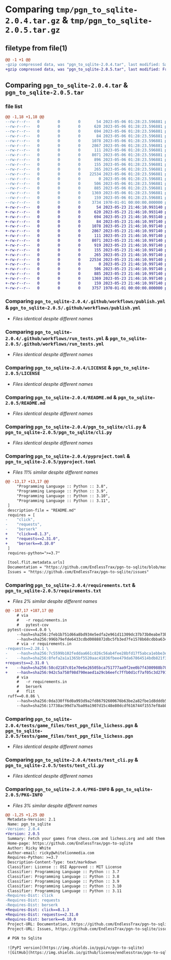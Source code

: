 # Comparing `tmp/pgn_to_sqlite-2.0.4.tar.gz` & `tmp/pgn_to_sqlite-2.0.5.tar.gz`

## filetype from file(1)

```diff
@@ -1 +1 @@
-gzip compressed data, was "pgn_to_sqlite-2.0.4.tar", last modified: Sat May  6 01:28:32 2023, max compression
+gzip compressed data, was "pgn_to_sqlite-2.0.5.tar", last modified: Fri Jan  1 00:00:00 2016, max compression
```

## Comparing `pgn_to_sqlite-2.0.4.tar` & `pgn_to_sqlite-2.0.5.tar`

### file list

```diff
@@ -1,18 +1,18 @@
--rw-r--r--   0        0        0       54 2023-05-06 01:28:23.596881 pgn_to_sqlite-2.0.4/.coveragerc
--rw-r--r--   0        0        0      620 2023-05-06 01:28:23.596881 pgn_to_sqlite-2.0.4/.github/workflows/publish.yml
--rw-r--r--   0        0        0      694 2023-05-06 01:28:23.596881 pgn_to_sqlite-2.0.4/.github/workflows/run_tests.yml
--rw-r--r--   0        0        0       84 2023-05-06 01:28:23.596881 pgn_to_sqlite-2.0.4/.gitignore
--rw-r--r--   0        0        0     1078 2023-05-06 01:28:23.596881 pgn_to_sqlite-2.0.4/LICENSE
--rw-r--r--   0        0        0     2867 2023-05-06 01:28:23.596881 pgn_to_sqlite-2.0.4/README.md
--rw-r--r--   0        0        0      111 2023-05-06 01:28:23.596881 pgn_to_sqlite-2.0.4/pgn_to_sqlite/__init__.py
--rw-r--r--   0        0        0     8071 2023-05-06 01:28:23.596881 pgn_to_sqlite-2.0.4/pgn_to_sqlite/cli.py
--rw-r--r--   0        0        0      896 2023-05-06 01:28:23.596881 pgn_to_sqlite-2.0.4/pyproject.toml
--rw-r--r--   0        0        0      155 2023-05-06 01:28:23.596881 pgn_to_sqlite-2.0.4/pytest.ini
--rw-r--r--   0        0        0      265 2023-05-06 01:28:23.596881 pgn_to_sqlite-2.0.4/requirements.in
--rw-r--r--   0        0        0    22534 2023-05-06 01:28:23.596881 pgn_to_sqlite-2.0.4/requirements.txt
--rw-r--r--   0        0        0        0 2023-05-06 01:28:23.596881 pgn_to_sqlite-2.0.4/tests/__init__.py
--rw-r--r--   0        0        0      506 2023-05-06 01:28:23.596881 pgn_to_sqlite-2.0.4/tests/game_files/test_pgn_file_chess_dotcom.pgn
--rw-r--r--   0        0        0      885 2023-05-06 01:28:23.596881 pgn_to_sqlite-2.0.4/tests/game_files/test_pgn_file_lichess.pgn
--rw-r--r--   0        0        0     1369 2023-05-06 01:28:23.596881 pgn_to_sqlite-2.0.4/tests/test_cli.py
--rw-r--r--   0        0        0      159 2023-05-06 01:28:23.596881 pgn_to_sqlite-2.0.4/tox.ini
--rw-r--r--   0        0        0     3734 1970-01-01 00:00:00.000000 pgn_to_sqlite-2.0.4/PKG-INFO
+-rw-r--r--   0        0        0       54 2023-05-23 21:46:10.993140 pgn_to_sqlite-2.0.5/.coveragerc
+-rw-r--r--   0        0        0      620 2023-05-23 21:46:10.993140 pgn_to_sqlite-2.0.5/.github/workflows/publish.yml
+-rw-r--r--   0        0        0      694 2023-05-23 21:46:10.993140 pgn_to_sqlite-2.0.5/.github/workflows/run_tests.yml
+-rw-r--r--   0        0        0       84 2023-05-23 21:46:10.997140 pgn_to_sqlite-2.0.5/.gitignore
+-rw-r--r--   0        0        0     1078 2023-05-23 21:46:10.997140 pgn_to_sqlite-2.0.5/LICENSE
+-rw-r--r--   0        0        0     2867 2023-05-23 21:46:10.997140 pgn_to_sqlite-2.0.5/README.md
+-rw-r--r--   0        0        0      111 2023-05-23 21:46:10.997140 pgn_to_sqlite-2.0.5/pgn_to_sqlite/__init__.py
+-rw-r--r--   0        0        0     8071 2023-05-23 21:46:10.997140 pgn_to_sqlite-2.0.5/pgn_to_sqlite/cli.py
+-rw-r--r--   0        0        0      919 2023-05-23 21:46:10.997140 pgn_to_sqlite-2.0.5/pyproject.toml
+-rw-r--r--   0        0        0      155 2023-05-23 21:46:10.997140 pgn_to_sqlite-2.0.5/pytest.ini
+-rw-r--r--   0        0        0      265 2023-05-23 21:46:10.997140 pgn_to_sqlite-2.0.5/requirements.in
+-rw-r--r--   0        0        0    22534 2023-05-23 21:46:10.997140 pgn_to_sqlite-2.0.5/requirements.txt
+-rw-r--r--   0        0        0        0 2023-05-23 21:46:10.997140 pgn_to_sqlite-2.0.5/tests/__init__.py
+-rw-r--r--   0        0        0      506 2023-05-23 21:46:10.997140 pgn_to_sqlite-2.0.5/tests/game_files/test_pgn_file_chess_dotcom.pgn
+-rw-r--r--   0        0        0      885 2023-05-23 21:46:10.997140 pgn_to_sqlite-2.0.5/tests/game_files/test_pgn_file_lichess.pgn
+-rw-r--r--   0        0        0     1369 2023-05-23 21:46:10.997140 pgn_to_sqlite-2.0.5/tests/test_cli.py
+-rw-r--r--   0        0        0      159 2023-05-23 21:46:10.997140 pgn_to_sqlite-2.0.5/tox.ini
+-rw-r--r--   0        0        0     3757 1970-01-01 00:00:00.000000 pgn_to_sqlite-2.0.5/PKG-INFO
```

### Comparing `pgn_to_sqlite-2.0.4/.github/workflows/publish.yml` & `pgn_to_sqlite-2.0.5/.github/workflows/publish.yml`

 * *Files identical despite different names*

### Comparing `pgn_to_sqlite-2.0.4/.github/workflows/run_tests.yml` & `pgn_to_sqlite-2.0.5/.github/workflows/run_tests.yml`

 * *Files identical despite different names*

### Comparing `pgn_to_sqlite-2.0.4/LICENSE` & `pgn_to_sqlite-2.0.5/LICENSE`

 * *Files identical despite different names*

### Comparing `pgn_to_sqlite-2.0.4/README.md` & `pgn_to_sqlite-2.0.5/README.md`

 * *Files identical despite different names*

### Comparing `pgn_to_sqlite-2.0.4/pgn_to_sqlite/cli.py` & `pgn_to_sqlite-2.0.5/pgn_to_sqlite/cli.py`

 * *Files identical despite different names*

### Comparing `pgn_to_sqlite-2.0.4/pyproject.toml` & `pgn_to_sqlite-2.0.5/pyproject.toml`

 * *Files 11% similar despite different names*

```diff
@@ -13,17 +13,17 @@
     "Programming Language :: Python :: 3.8",
     "Programming Language :: Python :: 3.9",
     "Programming Language :: Python :: 3.10",
     "Programming Language :: Python :: 3.11",
 ] 
 description-file = "README.md"
 requires = [
-    "click",
-    "requests",
-    "berserk"
+    "click==8.1.3",
+    "requests==2.31.0",
+    "berserk==0.10.0"
 ]
 requires-python=">=3.7"
 
 [tool.flit.metadata.urls]
 Documentation = "https://github.com/EndlessTrax/pgn-to-sqlite/blob/master/README.md"
 Issues = "https://github.com/EndlessTrax/pgn-to-sqlite/issues"
```

### Comparing `pgn_to_sqlite-2.0.4/requirements.txt` & `pgn_to_sqlite-2.0.5/requirements.txt`

 * *Files 2% similar despite different names*

```diff
@@ -187,17 +187,17 @@
     # via
     #   -r requirements.in
     #   pytest-cov
 pytest-cov==4.0.0 \
     --hash=sha256:2feb1b751d66a8bd934e5edfa2e961d11309dc37b73b0eabe73b5945fee20f6b \
     --hash=sha256:996b79efde6433cdbd0088872dbc5fb3ed7fe1578b68cdbba634f14bb8dd0470
     # via -r requirements.in
-requests==2.28.1 \
-    --hash=sha256:7c5599b102feddaa661c826c56ab4fee28bfd17f5abca1ebbe3e7f19d7c97983 \
-    --hash=sha256:8fefa2a1a1365bf5520aac41836fbee479da67864514bdb821f31ce07ce65349
+requests==2.31.0 \
+    --hash=sha256:58cd2187c01e70e6e26505bca751777aa9f2ee0b7f4300988b709f44e013003f \
+    --hash=sha256:942c5a758f98d790eaed1a29cb6eefc7ffb0d1cf7af05c3d2791656dbd6ad1e1
     # via
     #   -r requirements.in
     #   berserk
     #   flit
 ruff==0.0.86 \
     --hash=sha256:0da330ff6d0a993d9a2fd86792600676b63be2a82fbe1d8dddb5971ceec51838 \
     --hash=sha256:17738ac99d7a7ba09a1907d15c48e80dcdf616744f1557ef8abb773353bee2c3 \
```

### Comparing `pgn_to_sqlite-2.0.4/tests/game_files/test_pgn_file_lichess.pgn` & `pgn_to_sqlite-2.0.5/tests/game_files/test_pgn_file_lichess.pgn`

 * *Files identical despite different names*

### Comparing `pgn_to_sqlite-2.0.4/tests/test_cli.py` & `pgn_to_sqlite-2.0.5/tests/test_cli.py`

 * *Files identical despite different names*

### Comparing `pgn_to_sqlite-2.0.4/PKG-INFO` & `pgn_to_sqlite-2.0.5/PKG-INFO`

 * *Files 3% similar despite different names*

```diff
@@ -1,25 +1,25 @@
 Metadata-Version: 2.1
 Name: pgn_to_sqlite
-Version: 2.0.4
+Version: 2.0.5
 Summary: Fetch your games from chess.com and lichess.org and add them to a sqlite database
 Home-page: https://github.com/EndlessTrax/pgn-to-sqlite
 Author: Ricky White
 Author-email: ricky@whitelionmedia.com
 Requires-Python: >=3.7
 Description-Content-Type: text/markdown
 Classifier: License :: OSI Approved :: MIT License
 Classifier: Programming Language :: Python :: 3.7
 Classifier: Programming Language :: Python :: 3.8
 Classifier: Programming Language :: Python :: 3.9
 Classifier: Programming Language :: Python :: 3.10
 Classifier: Programming Language :: Python :: 3.11
-Requires-Dist: click
-Requires-Dist: requests
-Requires-Dist: berserk
+Requires-Dist: click==8.1.3
+Requires-Dist: requests==2.31.0
+Requires-Dist: berserk==0.10.0
 Project-URL: Documentation, https://github.com/EndlessTrax/pgn-to-sqlite/blob/master/README.md
 Project-URL: Issues, https://github.com/EndlessTrax/pgn-to-sqlite/issues
 
 # PGN to Sqlite
 
 ![PyPI version](https://img.shields.io/pypi/v/pgn-to-sqlite)
 ![GitHub](https://img.shields.io/github/license/endlesstrax/pgn-to-sqlite)
```

